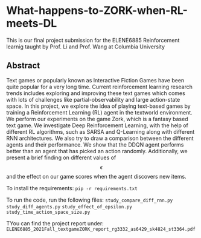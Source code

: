 # What-happens-to-ZORK-when-RL-meets-DL

This is our final project submission for the ELENE6885 Reinforcement learnig taught by Prof. Li and Prof. Wang at Columbia University

## Abstract 

Text games or popularly known as Interactive Fiction Games have been quite popular for a very long time. 
Current reinforcement learning research trends includes exploring and improving these text games which comes with lots of challenges like partial-observability and large action-state space. In this project, we explore the idea of playing text-based games by training a Reinforcement Learning (RL) agent in the textworld environment. We perform our experiments on the game Zork, which is a fantasy based text game. We investigate Deep Reinforcement Learning, with the help of different RL algorithms, such as SARSA and Q-Learning along with different RNN architectures. We also try to draw a comparison between the different agents and their performance. We show that the DDQN agent performs better than an agent that has picked an action randomly. 
Additionally, we present a brief finding on different values of $$\epsilon$$ and the effect on our game scores when the agent discovers new items. 

To install the requirements:
`pip -r requirements.txt`

To run the code, run the following files:
`study_compare_diff_rnn.py`
`study_diff_agents.py`
`study_effect_of_epsilon.py`
`study_time_action_space_size.py`

TYou can find the project report under:
`ELENE6885_2021Fall_textgameZORK_report_rg3332_as6429_sk4824_st3364.pdf`

